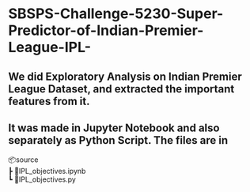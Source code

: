 # SBSPS-Challenge-5230-Super-Predictor-of-Indian-Premier-League-IPL-
## We did Exploratory Analysis on Indian Premier League Dataset, and extracted the important features from it.
## It was made in Jupyter Notebook and also separately as Python Script. The files are in
📦source \
 ┣ 📜IPL_objectives.ipynb \
 ┗ 📜IPL_objectives.py

